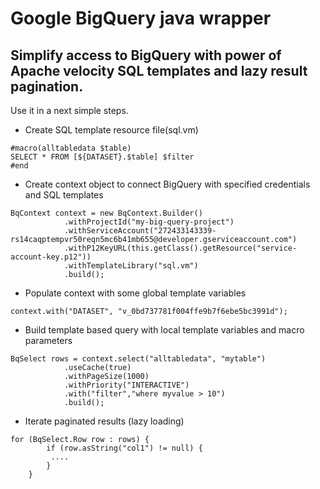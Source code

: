 # Google BigQuery java wrapper 

## Simplify access to BigQuery with power of Apache velocity SQL templates and lazy result pagination.

Use it in a next simple steps.

* Create SQL template resource file(sql.vm)
```
#macro(alltabledata $table)
SELECT * FROM [${DATASET}.$table] $filter
#end
```
* Create context object to connect BigQuery with specified credentials and SQL templates 
```
BqContext context = new BqContext.Builder()
            .withProjectId("my-big-query-project")
            .withServiceAccount("272433143339-rs14caqptempvr50reqn5mc6b41mb655@developer.gserviceaccount.com")
            .withP12KeyURL(this.getClass().getResource("service-account-key.p12"))
            .withTemplateLibrary("sql.vm")
            .build();
```
* Populate context with some global template variables
```
context.with("DATASET", "v_0bd737781f004ffe9b7f6ebe5bc3991d");
```    
* Build template based query with local template variables and macro parameters
```
BqSelect rows = context.select("alltabledata", "mytable")
            .useCache(true)
            .withPageSize(1000)
            .withPriority("INTERACTIVE")
            .with("filter","where myvalue > 10")
            .build();
```
* Iterate paginated results (lazy loading)
```
for (BqSelect.Row row : rows) {
        if (row.asString("col1") != null) {
         ....
        }
    }
```
